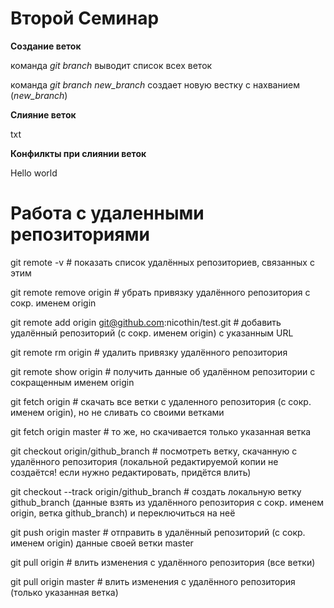 # Второй Семинар

__Создание веток__
 
команда  *git branch* выводит список всех веток

команда *git branch new_branch* создает новую вестку с нахванием (*new_branch*)

__Слияние веток__

txt

__Конфилкты при слиянии веток__ 

Hello world

# Работа с удаленными репозиториями

git remote -v # показать список удалённых репозиториев, связанных с этим

git remote remove origin # убрать привязку удалённого репозитория с сокр. именем origin

git remote add origin git@github.com:nicothin/test.git # добавить удалённый репозиторий (с сокр. именем origin) с указанным URL

git remote rm origin # удалить привязку удалённого репозитория

git remote show origin # получить данные об удалённом репозитории с сокращенным именем origin

git fetch origin # скачать все ветки с удаленного репозитория (с сокр. именем origin), но не сливать со своими ветками

git fetch origin master # то же, но скачивается только указанная ветка

git checkout origin/github_branch # посмотреть ветку, скачанную с удалённого репозитория (локальной редактируемой копии не создаётся! если нужно редактировать, придётся влить)

git checkout --track origin/github_branch # создать локальную ветку github_branch (данные взять из удалённого репозитория с сокр. именем origin, ветка github_branch) и переключиться на неё

git push origin master # отправить в удалённый репозиторий (с сокр. именем origin) данные своей ветки master

git pull origin # влить изменения с удалённого репозитория (все ветки)

git pull origin master # влить изменения с удалённого репозитория (только указанная ветка)